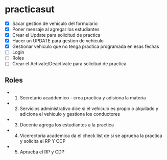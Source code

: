 # practicasut

- [x] Sacar gestion de vehiculo del formulario ️
- [x] Poner mensaje al agregar los estudiantes
- [x] Crear el Update para solicitud de practica ️ ️
- [x] Hacer un UPDATE para gestion de vehiculo
- [x] Gestionar vehiculo que no tenga practica programada en esas fechas 
- [ ] Login 
- [ ] Roles 
- [ ] Crear el Activate/Deactivate para solicitud de practica

## Roles
- 1. Secretario acaddemico - crea practica y adisiona la materia
- 2. Servicios administrativo dice si el vehiculo es propio o alquilado y adiciona el vehiculo y gestiona los conductores
- 3. Docente agrega los estudiantes a la practica 
- 4. Vicerectoria academica da el check list de si se aprueba la practica y solicita el RP Y CDP 
- 5. Aprueba el RP y CDP 


